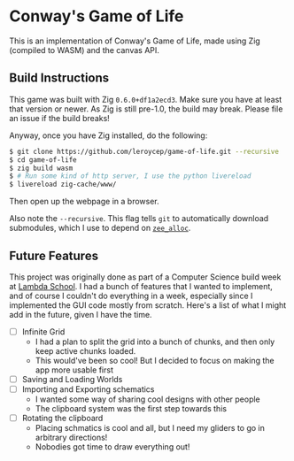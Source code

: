 # Conway's Game of Life

This is an implementation of Conway's Game of Life, made using Zig (compiled to
WASM) and the canvas API.

## Build Instructions

This game was built with Zig `0.6.0+df1a2ecd3`. Make sure you have at least that
version or newer. As Zig is still pre-1.0, the build may break. Please file an
issue if the build breaks!

Anyway, once you have Zig installed, do the following:

```bash
$ git clone https://github.com/leroycep/game-of-life.git --recursive
$ cd game-of-life
$ zig build wasm
$ # Run some kind of http server, I use the python livereload
$ livereload zig-cache/www/
```

Then open up the webpage in a browser.

Also note the `--recursive`. This flag tells `git` to automatically download
submodules, which I use to depend on [`zee_alloc`][].

[`zee_alloc`]: https://github.com/fengb/zee_alloc

## Future Features

This project was originally done as part of a Computer Science build week at
[Lambda School][]. I had a bunch of features that I wanted to implement, and of
course I couldn't do everything in a week, especially since I implemented the
GUI code mostly from scratch. Here's a list of what I might add in the future,
given I have the time.

[lambda school]: https://lambdaschool.com/

- [ ] Infinite Grid
  - I had a plan to split the grid into a bunch of chunks, and then only keep
    active chunks loaded.
  - This would've been so cool! But I decided to focus on making the app more
    usable first
- [ ] Saving and Loading Worlds
- [ ] Importing and Exporting schematics
  - I wanted some way of sharing cool designs with other people
  - The clipboard system was the first step towards this
- [ ] Rotating the clipboard
  - Placing schmatics is cool and all, but I need my gliders to go in arbitrary
    directions!
  - Nobodies got time to draw everything out!
